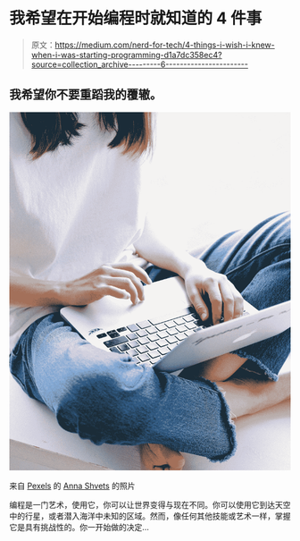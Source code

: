 # 我希望在开始编程时就知道的 4 件事

> 原文：<https://medium.com/nerd-for-tech/4-things-i-wish-i-knew-when-i-was-starting-programming-d1a7dc358ec4?source=collection_archive---------6----------------------->

## 我希望你不要重蹈我的覆辙。

![](img/4edc74a0697ca13494bffdf701005fc8.png)

来自 [Pexels](https://www.pexels.com/photo/person-in-blue-denim-jeans-using-macbook-3987114/?utm_content=attributionCopyText&utm_medium=referral&utm_source=pexels) 的 [Anna Shvets](https://www.pexels.com/@shvetsa?utm_content=attributionCopyText&utm_medium=referral&utm_source=pexels) 的照片

编程是一门艺术，使用它，你可以让世界变得与现在不同。你可以使用它到达天空中的行星，或者潜入海洋中未知的区域。然而，像任何其他技能或艺术一样，掌握它是具有挑战性的。你一开始做的决定…